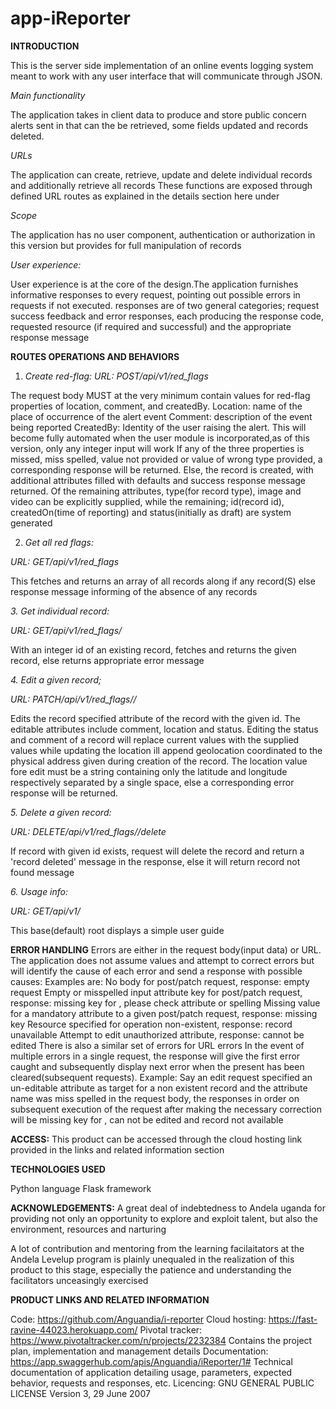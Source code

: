 # app-iReporter

**INTRODUCTION**

This is the server side implementation of an online events logging system meant to work with any user interface that will communicate through JSON.

*Main functionality*

The application takes in client data to produce and store public concern alerts sent in that can the be retrieved, some fields updated and records deleted.

*URLs*

The application can create, retrieve, update and delete individual records and additionally retrieve all records
These functions are exposed through defined URL routes as explained in the details section here under

*Scope*

The application has no user component, authentication or authorization in this version but provides for full manipulation of records

*User experience:*

User experience is at the core of the design.The application furnishes informative responses to every request, pointing out possible errors in requests if not executed.
responses are of two general categories; request success feedback and error responses, each producing the response code, requested resource (if required and successful) and the appropriate response message

**ROUTES OPERATIONS AND BEHAVIORS**

1. *Create red-flag:*
*URL: POST/api/v1/red_flags*

The request body MUST at the very minimum contain values for red-flag properties of location, comment, and createdBy.
Location: name of the place of occurrence of the alert event
Comment: description of the event being reported
CreatedBy: Identity of the user raising the alert. This will become fully automated when the user module is incorporated,as of this version, only any integer input will work
If any of the three properties is missed, miss spelled, value not provided or value of wrong type provided, a corresponding response will be returned. Else, the record is created, with additional attributes filled with defaults and success response message returned.
Of the remaining attributes, type(for record type), image and video can be explicitly supplied, while the remaining; id(record id), createdOn(time of reporting) and status(initially as draft) are system generated
 
2. *Get all red flags:*

*URL: GET/api/v1/red_flags*

This fetches and returns an array of all records along if any record(S) else response message informing of the absence of any records

*3. Get individual record:*

*URL: GET/api/v1/red_flags/<id>*
 
With an integer id of an existing record, fetches and returns the given record, else returns appropriate error message
  
*4. Edit a given record;*

*URL: PATCH/api/v1/red_flags/<id>/<attribute>*
 
Edits the record specified attribute of the record with the given id. The editable attributes include comment, location and status.
Editing the status and comment of a record will replace current values with the supplied values while updating the location ill append geolocation coordinated to the physical address given during creation of the record. The location value fore edit must be a string containing only the latitude and longitude respectively separated by a single space, else a corresponding error response will be returned.
  
*5. Delete a given record:*

*URL: DELETE/api/v1/red_flags/<id>/delete*
 
If record with given id exists, request will delete the record and return a 'record deleted' message in the response, else it will return record not  found message
  
*6. Usage info:*

*URL: GET/api/v1/*

This base(default) root displays a simple user guide

**ERROR HANDLING**
Errors are either in the request body(input data) or URL. The application does not assume values and attempt to correct errors but will identify the cause of each error and send a response with possible causes: Examples are:
No body for post/patch request, response: empty request
Empty or misspelled input attribute key for post/patch request, response: missing key for <attribute>, please check attribute or spelling
Missing value for a mandatory attribute to a given post/patch request, response: missing <attribute> key
Resource specified for operation non-existent, response: record unavailable
Attempt to edit unauthorized attribute, response: <attribute> cannot be edited
There is also a similar set of errors for URL errors
In the event of multiple errors in a single request, the response will give the first error caught and subsequently display next error when the present has been cleared(subsequent requests). Example: Say an edit request specified an un-editable attribute as target for a non existent record and the attribute name was miss spelled in the request body, the responses in order on subsequent execution of the request after making the necessary correction will be missing key for <attribute>, <attribute> can not be edited and record not available

**ACCESS:**
This product can be accessed through the cloud hosting link provided in the links and related information section

**TECHNOLOGIES USED**

Python language
Flask framework

**ACKNOWLEDGEMENTS:** A great deal of indebtedness to Andela uganda for providing not only an opportunity to explore and exploit talent, but also the environment, resources and narturing

A lot of contribution and mentoring from the learning facilaitators at the Andela Levelup program is plainly unequaled in the realization of this product to this stage, especially the patience and understanding the facilitators unceasingly exercised

**PRODUCT LINKS AND RELATED INFORMATION**

Code: https://github.com/Anguandia/i-reporter
Cloud hosting: https://fast-ravine-44023.herokuapp.com/
Pivotal tracker: https://www.pivotaltracker.com/n/projects/2232384 Contains the project plan, implementation and management details
Documentation: https://app.swaggerhub.com/apis/Anguandia/iReporter/1# Technical documentation of application detailing usage, parameters, expected behavior, requests and responses, etc.
Licencing: GNU GENERAL PUBLIC LICENSE Version 3, 29 June 2007
